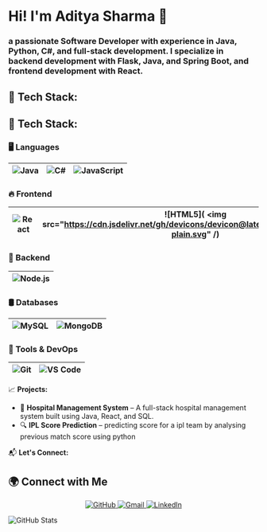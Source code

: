 
# Hi! I'm Aditya Sharma 👋
 ### a passionate Software Developer with experience in Java, Python, C#, and full-stack development. I specialize in backend development with Flask, Java, and Spring Boot, and frontend development with React.
## 🌟 Tech Stack:
## 🌟 Tech Stack:

### 🖥️ Languages  
| ![Java]( <img src="https://cdn.jsdelivr.net/gh/devicons/devicon@latest/icons/java/java-original-wordmark.svg" />) | ![C#](<img src="https://cdn.jsdelivr.net/gh/devicons/devicon@latest/icons/csharp/csharp-line.svg" />) | ![JavaScript](<img src="https://cdn.jsdelivr.net/gh/devicons/devicon@latest/icons/javascript/javascript-original.svg" />) |
|:-----------------------------------------------:|:----------------------------------------------:|:-------------------------------------------------:|
  
### 🔥 Frontend  
| ![React](<img src="https://cdn.jsdelivr.net/gh/devicons/devicon@latest/icons/react/react-original-wordmark.svg" />) | ![HTML5]( <img src="https://cdn.jsdelivr.net/gh/devicons/devicon@latest/icons/html5/html5-plain.svg" /) | ![CSS3](<img src="https://cdn.jsdelivr.net/gh/devicons/devicon@latest/icons/css3/css3-plain-wordmark.svg" />) | ![TailwindCSS](<img src="https://cdn.jsdelivr.net/gh/devicons/devicon@latest/icons/tailwindcss/tailwindcss-plain-wordmark.svg" />) |
|:-----------------------------------------------:|:----------------------------------------------:|:-------------------------------------------------:|:--------------------------------------------------:|

### 🚀 Backend  
| ![Node.js](https://img.shields.io/badge/Node.js-339933?style=for-the-badge&logo=node.js&logoColor=white) |
|:--------------------------------------------------:|

### 🛢️ Databases  
| ![MySQL](https://img.shields.io/badge/MySQL-4479A1?style=for-the-badge&logo=mysql&logoColor=white) | ![MongoDB](https://img.shields.io/badge/MongoDB-47A248?style=for-the-badge&logo=mongodb&logoColor=white) |
|:-------------------------------------------------:|:------------------------------------------------:|

### 🧰 Tools & DevOps  
| ![Git](https://img.shields.io/badge/Git-F05032?style=for-the-badge&logo=git&logoColor=white) | ![VS Code](https://img.shields.io/badge/VS%20Code-007ACC?style=for-the-badge&logo=visual-studio-code&logoColor=white) |
|:-------------------------------------------------:|:------------------------------------------------:|


📈 **Projects:**  
- 🏥 **Hospital Management System** – A full-stack hospital management system built using Java, React, and SQL.  
- 🔍 **IPL Score Prediction** – predicting score for a ipl team by analysing previous match score using python   

📬 **Let's Connect:**  
## 🌍 Connect with Me  
<p align="center">
  <a href="https://github.com/Adityasharma081003" target="_blank">
    <img src="https://img.icons8.com/ios-filled/50/ffffff/github.png" alt="GitHub"/>
  </a>
  <a href="rs6441419@gmail.com">
    <img src="https://img.icons8.com/ios-filled/50/ffffff/gmail-new.png" alt="Gmail"/>
  </a>
  <a href="https://www.linkedin.com/in/aditya-sharma-a1606325a/" target="_blank">
    <img src="https://img.icons8.com/ios-filled/50/ffffff/linkedin.png" alt="LinkedIn"/>
  </a>
</p>



![GitHub Stats](https://github-readme-stats.vercel.app/api?username=Adityasharma081003&show_icons=true&theme=radical)

